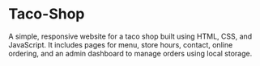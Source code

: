 # Taco-Shop
A simple, responsive website for a taco shop built using HTML, CSS, and JavaScript. It includes pages for menu, store hours, contact, online ordering, and an admin dashboard to manage orders using local storage.
